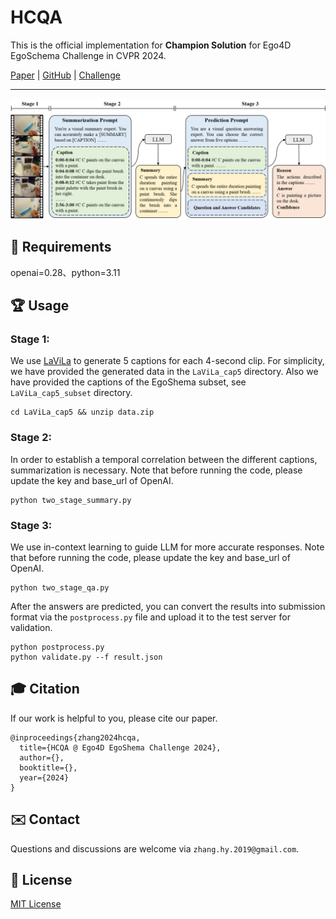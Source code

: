 # HCQA

This is the official implementation for **Champion Solution** for Ego4D EgoSchema Challenge in CVPR 2024.

[Paper]() | [GitHub]() | [Challenge]()

***

![Framework](/figure/framework.png)

## 🔧 Requirements
openai=0.28、python=3.11

## 🏆 Usage
### Stage 1:
We use [LaViLa](https://github.com/facebookresearch/LaViLa) to generate 5 captions for each 4-second clip. For simplicity, we have provided the generated data in the `LaViLa_cap5` directory. Also we have provided the captions of the EgoShema subset, see `LaViLa_cap5_subset` directory.
```
cd LaViLa_cap5 && unzip data.zip
```

### Stage 2:
In order to establish a temporal correlation between the different captions, summarization is necessary. Note that before running the code, please update the key and base_url of OpenAI.
```
python two_stage_summary.py
```

### Stage 3:
We use in-context learning to guide LLM for more accurate responses. Note that before running the code, please update the key and base_url of OpenAI.
```
python two_stage_qa.py
```

After the answers are predicted, you can convert the results into submission format via the `postprocess.py` file and upload it to the test server for validation.
```
python postprocess.py
python validate.py --f result.json
```

## 🎓 Citation
If our work is helpful to you, please cite our paper.

```
@inproceedings{zhang2024hcqa,
  title={HCQA @ Ego4D EgoShema Challenge 2024},
  author={},
  booktitle={},
  year={2024}
}
```

## ✉️ Contact
Questions and discussions are welcome via `zhang.hy.2019@gmail.com`.

## 🔖 License
[MIT License]()
